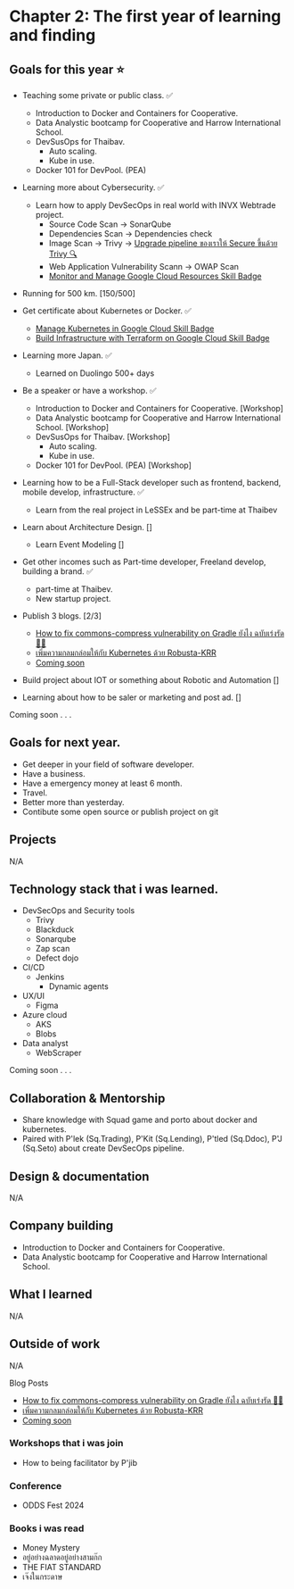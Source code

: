 # Chapter 2: The first year of learning and finding

## Goals for this year ⭐️

* Teaching some private or public class. ✅
  * Introduction to Docker and Containers for Cooperative.
  * Data Analystic bootcamp for Cooperative and Harrow International School.
  * DevSusOps for Thaibav.
    * Auto scaling.
    * Kube in use.
  * Docker 101 for DevPool. (PEA)
 
* Learning more about Cybersecurity. ✅
  * Learn how to apply DevSecOps in real world with INVX Webtrade project.
    * Source Code Scan -> SonarQube
    * Dependencies Scan -> Dependencies check
    * Image Scan -> Trivy -> [Upgrade pipeline ของเราให้ Secure ขึ้นด้วย Trivy 🔍](https://medium.com/odds-team/upgrade-pipeline-%E0%B8%82%E0%B8%AD%E0%B8%87%E0%B9%80%E0%B8%A3%E0%B8%B2%E0%B9%83%E0%B8%AB%E0%B9%89-secure-%E0%B8%82%E0%B8%B6%E0%B9%89%E0%B8%99%E0%B8%94%E0%B9%89%E0%B8%A7%E0%B8%A2-trivy-3e65abb51606)
    * Web Application Vulnerability Scann -> OWAP Scan
    * [Monitor and Manage Google Cloud Resources Skill Badge](https://www.credly.com/badges/8bcd5af9-c81a-4c19-94b3-79d5fe2c8e5f/public_url)

* Running for 500 km. [150/500]

* Get certificate about Kubernetes or Docker. ✅
  * [Manage Kubernetes in Google Cloud Skill Badge](https://www.credly.com/badges/dbe4fd7c-bf96-4834-8129-c084e95a2f14/public_url)
  * [Build Infrastructure with Terraform on Google Cloud Skill Badge](https://www.credly.com/badges/f788cbec-61c9-45d1-8c96-53cae40c9ec2/public_url)

* Learning more Japan. ✅
  * Learned on Duolingo 500+ days

* Be a speaker or have a workshop. ✅
  * Introduction to Docker and Containers for Cooperative. [Workshop]
  * Data Analystic bootcamp for Cooperative and Harrow International School. [Workshop]
  * DevSusOps for Thaibav. [Workshop]
    * Auto scaling.
    * Kube in use.
  * Docker 101 for DevPool. (PEA) [Workshop]
    
* Learning how to be a Full-Stack developer such as frontend, backend, mobile develop, infrastructure. ✅
  * Learn from the real project in LeSSEx and be part-time at Thaibev

* Learn about Architecture Design. []
  * Learn Event Modeling []

* Get other incomes such as Part-time developer, Freeland develop, building a brand.	✅
  * part-time at Thaibev.
  * New startup project.

* Publish 3 blogs. [2/3]
  * [How to fix commons-compress vulnerability on Gradle ยังไง ฉบับเร่งรัด 🔧💡](https://medium.com/odds-team/%E0%B9%80%E0%B8%9E%E0%B8%B4%E0%B9%88%E0%B8%A1%E0%B8%84%E0%B8%A7%E0%B8%B2%E0%B8%A1%E0%B8%81%E0%B8%A5%E0%B8%A1%E0%B8%81%E0%B8%A5%E0%B9%88%E0%B8%AD%E0%B8%A1%E0%B9%83%E0%B8%AB%E0%B9%89%E0%B8%81%E0%B8%B1%E0%B8%9A-kubernetes-%E0%B8%94%E0%B9%89%E0%B8%A7%E0%B8%A2-robusta-krr-291e63bcf506)
  * [เพิ่มความกลมกล่อมให้กับ Kubernetes ด้วย Robusta-KRR](https://medium.com/odds-team/how-to-fix-commons-compress-vulnerability-on-gradle-%E0%B8%A2%E0%B8%B1%E0%B8%87%E0%B9%84%E0%B8%87-%E0%B8%89%E0%B8%9A%E0%B8%B1%E0%B8%9A%E0%B9%80%E0%B8%A3%E0%B9%88%E0%B8%87%E0%B8%A3%E0%B8%B1%E0%B8%94-1b0baa32ed2c)
  * [Coming soon]()

* Build project about IOT or something about Robotic and Automation []

* Learning about how to be saler or marketing and post ad. []

Coming soon . . .

## Goals for next year.

* Get deeper in your field of software developer.
* Have a business.
* Have a emergency money at least 6 month.
* Travel.
* Better more than yesterday.
* Contibute some open source or publish project on git

## Projects
N/A

## Technology stack that i was learned.

* DevSecOps and Security tools
  * Trivy
  * Blackduck
  * Sonarqube
  * Zap scan
  * Defect dojo
* CI/CD
  * Jenkins
    * Dynamic agents 
* UX/UI
  * Figma
* Azure cloud
  * AKS
  * Blobs
* Data analyst
  * WebScraper  

Coming soon . . .

## Collaboration & Mentorship
* Share knowledge with Squad game and porto about docker and kubernetes.
* Paired with P'lek (Sq.Trading), P'Kit (Sq.Lending), P'tled (Sq.Ddoc), P'J (Sq.Seto) about create DevSecOps pipeline.

## Design & documentation
N/A

## Company building

  * Introduction to Docker and Containers for Cooperative.
  * Data Analystic bootcamp for Cooperative and Harrow International School.

## What I learned
N/A

## Outside of work
N/A

Blog Posts

  * [How to fix commons-compress vulnerability on Gradle ยังไง ฉบับเร่งรัด 🔧💡](https://medium.com/odds-team/%E0%B9%80%E0%B8%9E%E0%B8%B4%E0%B9%88%E0%B8%A1%E0%B8%84%E0%B8%A7%E0%B8%B2%E0%B8%A1%E0%B8%81%E0%B8%A5%E0%B8%A1%E0%B8%81%E0%B8%A5%E0%B9%88%E0%B8%AD%E0%B8%A1%E0%B9%83%E0%B8%AB%E0%B9%89%E0%B8%81%E0%B8%B1%E0%B8%9A-kubernetes-%E0%B8%94%E0%B9%89%E0%B8%A7%E0%B8%A2-robusta-krr-291e63bcf506)
  * [เพิ่มความกลมกล่อมให้กับ Kubernetes ด้วย Robusta-KRR](https://medium.com/odds-team/how-to-fix-commons-compress-vulnerability-on-gradle-%E0%B8%A2%E0%B8%B1%E0%B8%87%E0%B9%84%E0%B8%87-%E0%B8%89%E0%B8%9A%E0%B8%B1%E0%B8%9A%E0%B9%80%E0%B8%A3%E0%B9%88%E0%B8%87%E0%B8%A3%E0%B8%B1%E0%B8%94-1b0baa32ed2c)
  * [Coming soon]()

### Workshops that i was join

* How to being facilitator by P'jib

### Conference

* ODDS Fest 2024

### Books i was read

* Money Mystery
* อยู่อย่างฉลาดอยู่อย่างสามก๊ก
* THE FIAT STANDARD
* เจ๊งในกระดาษ

